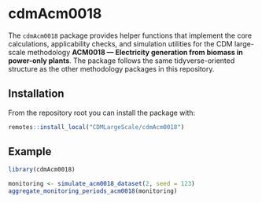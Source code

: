 # cdmAcm0018

The `cdmAcm0018` package provides helper functions that implement the core
calculations, applicability checks, and simulation utilities for the CDM
large-scale methodology **ACM0018 — Electricity generation from biomass in
power-only plants**. The package follows the same tidyverse-oriented structure
as the other methodology packages in this repository.

## Installation

From the repository root you can install the package with:

```r
remotes::install_local("CDMLargeScale/cdmAcm0018")
```

## Example

```r
library(cdmAcm0018)

monitoring <- simulate_acm0018_dataset(2, seed = 123)
aggregate_monitoring_periods_acm0018(monitoring)
```
